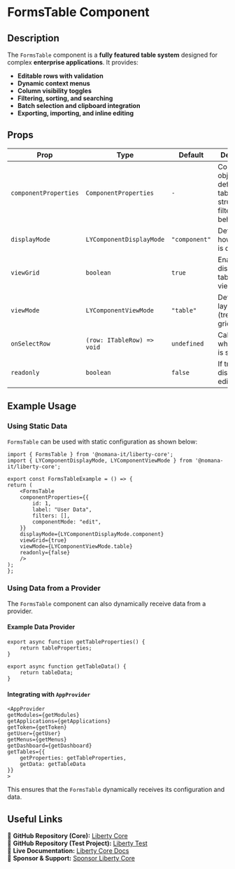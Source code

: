 # FormsTable Component

## Description
The `FormsTable` component is a **fully featured table system** designed for complex **enterprise applications**. It provides:

- **Editable rows with validation**
- **Dynamic context menus**
- **Column visibility toggles**
- **Filtering, sorting, and searching**
- **Batch selection and clipboard integration**
- **Exporting, importing, and inline editing**

## Props
| Prop             | Type               | Default  | Description                                   |
|-----------------|-------------------|----------|-----------------------------------------------|
| `componentProperties`  | `ComponentProperties` | `-` | Configuration object defining table structure, filters, and behavior. |
| `displayMode`  | `LYComponentDisplayMode` | `"component"` | Determines how the table is displayed. |
| `viewGrid`  | `boolean` | `true`  | Enables or disables the table grid view. |
| `viewMode`  | `LYComponentViewMode` | `"table"` | Defines the layout mode (tree, list, grid, etc.). |
| `onSelectRow`  | `(row: ITableRow) => void` | `undefined` | Callback when a row is selected. |
| `readonly`  | `boolean` | `false` | If true, disables row editing. |

## Example Usage

### Using Static Data

`FormsTable` can be used with static configuration as shown below:

```tsx
import { FormsTable } from '@nomana-it/liberty-core';
import { LYComponentDisplayMode, LYComponentViewMode } from '@nomana-it/liberty-core';

export const FormsTableExample = () => {
return (
    <FormsTable
    componentProperties={{
        id: 1,
        label: "User Data",
        filters: [],
        componentMode: "edit",
    }}
    displayMode={LYComponentDisplayMode.component}
    viewGrid={true}
    viewMode={LYComponentViewMode.table}
    readonly={false}
    />
);
};
```

### Using Data from a Provider

The `FormsTable` component can also dynamically receive data from a provider.

#### Example Data Provider

```tsx
export async function getTableProperties() {
    return tableProperties;
}

export async function getTableData() {
    return tableData;
}
```

#### Integrating with `AppProvider`

```tsx
<AppProvider
getModules={getModules}
getApplications={getApplications}
getToken={getToken}
getUser={getUser}
getMenus={getMenus}
getDashboard={getDashboard}
getTables={{
    getProperties: getTableProperties,
    getData: getTableData
}}
>
```

This ensures that the `FormsTable` dynamically receives its configuration and data.


## Useful Links
🔗 **GitHub Repository (Core):** [Liberty Core](https://github.com/fblettner/liberty-core/)  
🔗 **GitHub Repository (Test Project):** [Liberty Test](https://github.com/fblettner/liberty-test/)  
📖 **Live Documentation:** [Liberty Core Docs](https://docs.nomana-it.fr/liberty-core/)  
💖 **Sponsor & Support:** [Sponsor Liberty Core](https://github.com/sponsors/fblettner) 